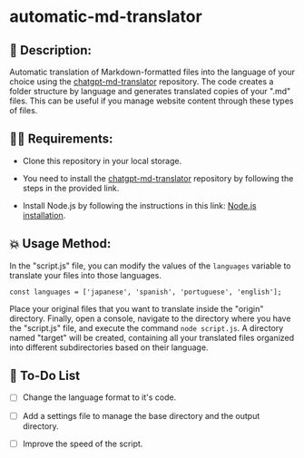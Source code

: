 

# automatic-md-translator

## 📖 Description:
Automatic translation of Markdown-formatted files into the language of your choice using the [chatgpt-md-translator](https://github.com/smikitky/chatgpt-md-translator?tab=readme-ov-file) repository. The code creates a folder structure by language and generates translated copies of your ".md" files.
This can be useful if you manage website content through these types of files.

## 👨‍💻 Requirements:
- Clone this repository in your local storage.
  
- You need to install the [chatgpt-md-translator](https://github.com/smikitky/chatgpt-md-translator?tab=readme-ov-file) repository by following the steps in the provided link.
  
- Install Node.js by following the instructions in this link: [Node.js installation](https://nodejs.org/en/learn/getting-started/how-to-install-nodejs).

## 💥 Usage Method:
In the "script.js" file, you can modify the values of the `languages` variable to translate your files into those languages.

```const languages = ['japanese', 'spanish', 'portuguese', 'english'];```

Place your original files that you want to translate inside the "origin" directory.
Finally, open a console, navigate to the directory where you have the "script.js" file, and execute the command `node script.js`.
A directory named "target" will be created, containing all your translated files organized into different subdirectories based on their language.

## 📝 To-Do List
- [ ] Change the language format to it's code.
- [ ] Add a settings file to manage the base directory and the output directory.
- [ ] Improve the speed of the script.

